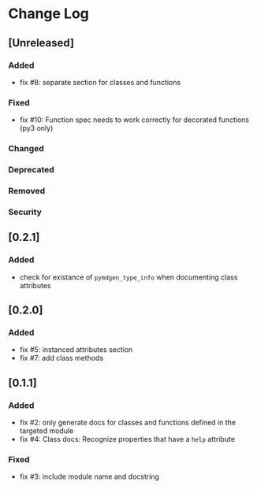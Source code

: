 # Change Log

## [Unreleased]
### Added

- fix #8: separate section for classes and functions

### Fixed

- fix #10: Function spec needs to work correctly for decorated functions (py3 only)

### Changed
### Deprecated
### Removed
### Security

## [0.2.1]

### Added

- check for existance of `pymdgen_type_info` when documenting class attributes

## [0.2.0]

### Added

- fix #5: instanced attributes section
- fix #7: add class methods

## [0.1.1]

### Added

- fix #2: only generate docs for classes and functions defined in the targeted module
- fix #4: Class docs: Recognize properties that have a `help` attribute

### Fixed

- fix #3: include module name and docstring


